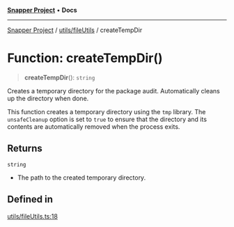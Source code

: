 [**Snapper Project**](../../../README.md) • **Docs**

***

[Snapper Project](../../../README.md) / [utils/fileUtils](../README.md) / createTempDir

# Function: createTempDir()

> **createTempDir**(): `string`

Creates a temporary directory for the package audit.
Automatically cleans up the directory when done.

This function creates a temporary directory using the `tmp` library.
The `unsafeCleanup` option is set to `true` to ensure that the directory
and its contents are automatically removed when the process exits.

## Returns

`string`

- The path to the created temporary directory.

## Defined in

[utils/fileUtils.ts:18](https://github.com/asifqatar/Snapper/blob/cbd1e990f7eda7e735082611ff93e8f046c82e35/utils/fileUtils.ts#L18)
